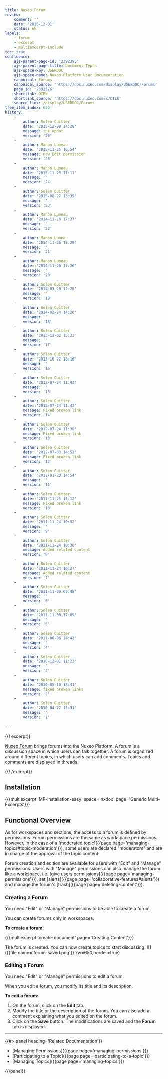 ```yaml
---
title: Nuxeo Forum
review:
    comment: ''
    date: '2015-12-01'
    status: ok
labels:
    - forum
    - excerpt
    - multiexcerpt-include
toc: true
confluence:
    ajs-parent-page-id: '2392395'
    ajs-parent-page-title: Document Types
    ajs-space-key: USERDOC
    ajs-space-name: Nuxeo Platform User Documentation
    canonical: Forums
    canonical_source: 'https://doc.nuxeo.com/display/USERDOC/Forums'
    page_id: '2392376'
    shortlink: OIEk
    shortlink_source: 'https://doc.nuxeo.com/x/OIEk'
    source_link: /display/USERDOC/Forums
tree_item_index: 650
history:
    -
        author: Solen Guitter
        date: '2015-12-08 14:28'
        message: ink updat
        version: '26'
    -
        author: Manon Lumeau
        date: '2015-11-25 16:54'
        message: new Edit permission
        version: '25'
    -
        author: Manon Lumeau
        date: '2015-11-23 11:11'
        message: ''
        version: '24'
    -
        author: Solen Guitter
        date: '2015-08-27 13:39'
        message: ''
        version: '23'
    -
        author: Manon Lumeau
        date: '2014-11-26 17:37'
        message: ''
        version: '22'
    -
        author: Manon Lumeau
        date: '2014-11-26 17:29'
        message: ''
        version: '21'
    -
        author: Manon Lumeau
        date: '2014-11-26 17:26'
        message: ''
        version: '20'
    -
        author: Solen Guitter
        date: '2014-03-26 12:28'
        message: ''
        version: '19'
    -
        author: Solen Guitter
        date: '2014-02-24 14:20'
        message: ''
        version: '18'
    -
        author: Solen Guitter
        date: '2013-12-02 15:33'
        message: ''
        version: '17'
    -
        author: Solen Guitter
        date: '2013-10-22 18:16'
        message: ''
        version: '16'
    -
        author: Solen Guitter
        date: '2012-07-24 11:42'
        message: ''
        version: '15'
    -
        author: Solen Guitter
        date: '2012-07-24 11:42'
        message: Fixed broken link
        version: '14'
    -
        author: Solen Guitter
        date: '2012-07-24 11:38'
        message: Fixed broken link
        version: '13'
    -
        author: Solen Guitter
        date: '2012-07-03 14:52'
        message: Fixed broken link
        version: '12'
    -
        author: Solen Guitter
        date: '2012-01-20 14:54'
        message: ''
        version: '11'
    -
        author: Solen Guitter
        date: '2011-11-25 15:12'
        message: Fixed broken link
        version: '10'
    -
        author: Solen Guitter
        date: '2011-11-24 10:32'
        message: ''
        version: '9'
    -
        author: Solen Guitter
        date: '2011-11-24 10:30'
        message: Added related content
        version: '8'
    -
        author: Solen Guitter
        date: '2011-11-24 10:27'
        message: Added related content
        version: '7'
    -
        author: Solen Guitter
        date: '2011-11-09 09:48'
        message: ''
        version: '6'
    -
        author: Solen Guitter
        date: '2011-11-08 17:09'
        message: ''
        version: '5'
    -
        author: Solen Guitter
        date: '2011-06-06 14:42'
        message: ''
        version: '4'
    -
        author: Solen Guitter
        date: '2010-12-01 11:23'
        message: ''
        version: '3'
    -
        author: Solen Guitter
        date: '2010-05-10 18:41'
        message: fixed broken links
        version: '2'
    -
        author: Solen Guitter
        date: '2010-04-27 15:31'
        message: ''
        version: '1'

---
```

{{! excerpt}}

[Nuxeo Forum](https://connect.nuxeo.com/nuxeo/site/marketplace/package/nuxeo-forum) brings forums into the Nuxeo Platform. A forum is a discussion space in which users can talk together. A forum is organized around different topics, in which users can add comments. Topics and comments are displayed in threads.

{{! /excerpt}}

## Installation

{{{multiexcerpt 'MP-installation-easy' space='nxdoc' page='Generic Multi-Excerpts'}}}

## Functional Overview

As for workspaces and sections, the access to a forum is defined by permissions. Forum permissions are the same as workspace permissions. However, in the case of a [moderated topic]({{page page='managing-topics#topic-moderation'}}), some users are declared "moderators" and are in charge of the approval of the topic content.

Forum creation and edition are available for users with "Edit" and "Manage" permissions.
Users with "Manage" permissions can also manage the forum like a workspace, i.e. [give users permissions]({{page page='managing-permissions'}}), set [alerts]({{page page='collaborative-features#alerts'}}) and manage the forum's [trash]({{page page='deleting-content'}}).

### Creating a Forum

You need "Edit" or "Manage" permissions to be able to create a forum.

You can create forums only in workspaces.

**To create a forum:**

{{{multiexcerpt 'create-document' page='Creating Content'}}}

The forum is created. You can now create topics to start discussing.
![]({{file name='forum-saved.png'}} ?w=650,border=true)

### Editing a Forum

You need "Edit" or "Manage" permissions to edit a forum.

When you edit a forum, you modify its title and its description.

**To edit a forum:**

1.  On the forum, click on the **Edit** tab.
2.  Modify the title or the description of the forum. You can also add a comment explaining what you edited on the forum.
3.  Click on the **Save** button.
    The modifications are saved and the **Forum** tab is displayed.

* * *

<div class="row" data-equalizer data-equalize-on="medium"><div class="column medium-6">{{#> panel heading='Related Documentation'}}

- [Managing Permissions]({{page page='managing-permissions'}})
- [Participating to a Topic]({{page page='participating-to-a-topic'}})
- [Managing Topics]({{page page='managing-topics'}})

{{/panel}}</div><div class="column medium-6">

&nbsp;

</div></div>
